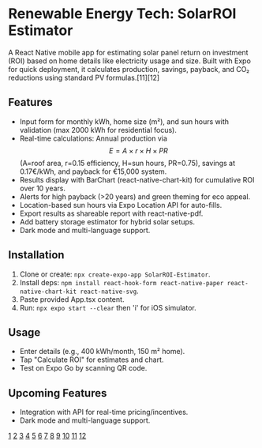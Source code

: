 # Renewable Energy Tech: SolarROI Estimator

A React Native mobile app for estimating solar panel return on investment (ROI) based on home details like electricity usage and size. Built with Expo for quick deployment, it calculates production, savings, payback, and CO₂ reductions using standard PV formulas.[11][12]

## Features
- Input form for monthly kWh, home size (m²), and sun hours with validation (max 2000 kWh for residential focus).
- Real-time calculations: Annual production via $$ E = A \times r \times H \times PR $$ (A=roof area, r=0.15 efficiency, H=sun hours, PR=0.75), savings at 0.17€/kWh, and payback for €15,000 system.
- Results display with BarChart (react-native-chart-kit) for cumulative ROI over 10 years.
- Alerts for high payback (>20 years) and green theming for eco appeal.
- Location-based sun hours via Expo Location API for auto-fills.
- Export results as shareable report with react-native-pdf.
- Add battery storage estimator for hybrid solar setups.
- Dark mode and multi-language support.

## Installation
1. Clone or create: `npx create-expo-app SolarROI-Estimator`.
2. Install deps: `npm install react-hook-form react-native-paper react-native-chart-kit react-native-svg`.
3. Paste provided App.tsx content.
4. Run: `npx expo start --clear` then 'i' for iOS simulator.

## Usage
- Enter details (e.g., 400 kWh/month, 150 m² home).
- Tap "Calculate ROI" for estimates and chart.
- Test on Expo Go by scanning QR code.

## Upcoming Features
- Integration with API for real-time pricing/incentives.
- Dark mode and multi-language support.

[1](https://greenpowerenergy.com/solar-panel-roi/)
[2](https://www.pvfarm.io/blog/calculating-solar-panel-roi-a-step-by-step-look-at-financial-benefits)
[3](https://www.quickenloans.com/learn/solar-panel-roi)
[4](https://www.ecoflow.com/us/blog/how-to-calculate-solar-power-roi)
[5](https://a1solarstore.com/blog/roi-on-solar-panels-calculate-your-solar-investment-returns.html)
[6](https://www.solarreviews.com/blog/how-to-calculate-your-solar-payback-period)
[7](https://www.consumeraffairs.com/solar-energy/what-is-solar-panel-roi.html)
[8](https://www.pretapower.com/solar-power-return-on-investment-what-is-the-roi-on-solar-panels-in-2025/)
[9](https://poweroutage.us/solar/are-solar-panels-worth-it/roi)
[10](https://www.energea.com/glossary/return-on-investment-roi/)
[11](https://www.jackery.com/blogs/knowledge/ultimate-guide-to-solar-panel-calculation)
[12](https://palmetto.com/solar/solar-panel-payback-period-guide)
